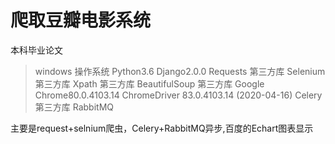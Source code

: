 # 爬取豆瓣电影系统
本科毕业论文
>windows 操作系统 
>Python3.6 
>Django2.0.0 
>Requests 第三方库 
>Selenium 第三方库 
>Xpath 第三方库 
>BeautifulSoup 第三方库 
>Google Chrome80.0.4103.14 
>ChromeDriver 83.0.4103.14 (2020-04-16) 
>Celery 第三方库 
>RabbitMQ 

主要是request+selnium爬虫，Celery+RabbitMQ异步,百度的Echart图表显示
